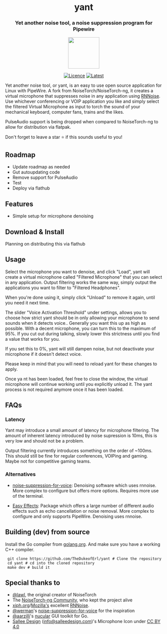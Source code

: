 <h1 align="center"> yant</h1>
<h3 align="center"> Yet another noise tool, a noise suppression program for Pipewire</h3>
<p align="center"><img src="https://raw.githubusercontent.com/TheDukeofErl/yant/master/assets/icon/yant.png" width="100" height="100"></p> 


<div align="center">
    
  <a href="">[![Licence][licence]][licence-url]</a>
  <a href="">[![Latest][version]][version-url]</a>
    
</div>

[licence]: https://img.shields.io/badge/License-GPLv3-blue.svg
[licence-url]: https://www.gnu.org/licenses/gpl-3.0
[version]: https://img.shields.io/github/v/release/TheDukeofErl/yant?label=Latest&style=flat
[version-url]: https://github.com/TheDukeofErl/yant/releases
[stars-shield]: https://img.shields.io/github/stars/TheDukeofErl/yant?maxAge=2592000
[stars-url]: https://github.com/TheDukeofErl/yant/stargazers/

Yet another noise tool, or yant, is an easy to use open source application for Linux with PipeWire. A fork from NoiseTorch/NoiseTorch-ng, it creates a virtual microphone that suppresses noise in any application using [RNNoise](https://github.com/xiph/rnnoise). Use whichever conferencing or VOIP application you like and simply select the filtered Virtual Microphone as input to torch the sound of your mechanical keyboard, computer fans, trains and the likes.

PulseAudio support is being dropped when compared to NoiseTorch-ng to allow for distribution via flatpak.

Don't forget to leave a star ⭐ if this sounds useful to you! 

## Roadmap
* Update roadmap as needed
* Gut autoupdating code
* Remove support for PulseAudio
* Test
* Deploy via flathub

## Features
* Simple setup for microphone denoising

## Download & Install

Planning on distributing this via flathub

## Usage

Select the microphone you want to denoise, and click "Load", yant will create a virtual microphone called "Filtered Microphone" that you can select in any application. Output filtering works the same way, simply output the applications you want to filter to "Filtered Headphones".

When you're done using it, simply click "Unload" to remove it again, until you need it next time.

The slider "Voice Activation Threshold" under settings, allows you to choose how strict yant should be in only allowing your microphone to send sounds when it detects voice.. Generally you want this up as high as possible. With a decent microphone, you can turn this to the maximum of 95%. If you cut out during talking, slowly lower this strictness until you find a value that works for you.

If you set this to 0%, yant will still dampen noise, but not deactivate your microphone if it doesn't detect voice.

Please keep in mind that you will need to reload yant for these changes to apply.

Once ya nt has been loaded, feel free to close the window, the virtual microphone will continue working until you explicitly unload it. The yant process is not required anymore once it has been loaded.

## FAQs

### Latency

Yant may introduce a small amount of latency for microphone filtering. The amount of inherent latency introduced by noise supression is 10ms, this is very low and should not be a problem.

Output filtering currently introduces something on the order of ~100ms. This should still be fine for regular conferences, VOIPing and gaming. Maybe not for competitive gaming teams.

### Alternatives

- [noise-suppression-for-voice](https://github.com/werman/noise-suppression-for-voice): Denoising software which uses rnnoise. More complex to configure but offers more options. Requires more use of the terminal.

- [Easy Effects](https://github.com/wwmm/easyeffects): Package which offers a large number of different audio effects such as echo cancellation or noise removal. More complex to configure and only supports PipeWire. Denoising uses rnnoise.

## Building (dev) from source

Install the Go compiler from [golang.org](https://golang.org/). And make sure you have a working C++ compiler.

```shell
 git clone https://github.com/TheDukeofErl/yant # Clone the repository
 cd yant # cd into the cloned repository
 make dev # build it
```

## Special thanks to

* [@lawl](https://github.com/lawl), the original creator of NoiseTorch
* The [NoiseTorch-ng Community](https://github.com/noisetorch/NoiseTorch), who kept the project alive
* [xiph.org](https://xiph.org)/[Mozilla's](https://mozilla.org) excellent [RNNoise](https://jmvalin.ca/demo/rnnoise/).
* [@werman](https://github.com/werman/)'s [noise-suppression-for-voice](https://github.com/werman/noise-suppression-for-voice/) for the inspiration
* [@aarzilli](https://github.com/aarzilli/)'s [nucular](https://github.com/aarzilli/nucular) GUI toolkit for Go.
* [Sallee Design](https://www.salleedesign.com) (info@salleedesign.com)'s Microphone Icon under [CC BY 4.0](https://creativecommons.org/licenses/by/4.0/)
